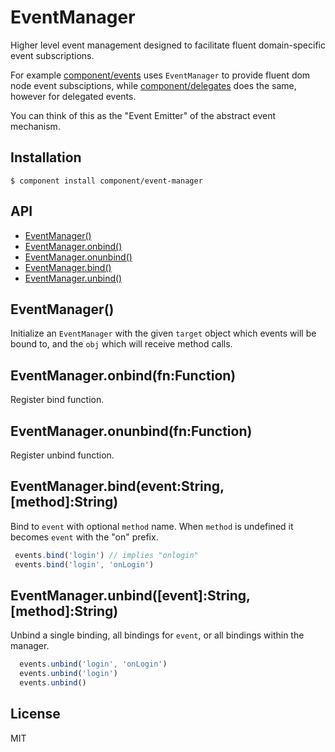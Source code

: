 # EventManager

  Higher level event management designed to facilitate fluent
  domain-specific event subscriptions.

  For example [component/events](https://github.com/component/events)
  uses `EventManager` to provide fluent dom node event subsciptions,
  while [component/delegates](https://github.com/component/delegates)
  does the same, however for delegated events.

  You can think of this as the "Event Emitter" of the abstract event mechanism.

## Installation

    $ component install component/event-manager

## API

  - [EventManager()](#eventmanager)
  - [EventManager.onbind()](#eventmanageronbindfnfunction)
  - [EventManager.onunbind()](#eventmanageronunbindfnfunction)
  - [EventManager.bind()](#eventmanagerbindeventstringmethodstring)
  - [EventManager.unbind()](#eventmanagerunbindeventstringmethodstring)

## EventManager()

  Initialize an `EventManager` with the given
  `target` object which events will be bound to,
  and the `obj` which will receive method calls.

## EventManager.onbind(fn:Function)

  Register bind function.

## EventManager.onunbind(fn:Function)

  Register unbind function.

## EventManager.bind(event:String, [method]:String)

  Bind to `event` with optional `method` name.
  When `method` is undefined it becomes `event`
  with the "on" prefix.

```js
 events.bind('login') // implies "onlogin"
 events.bind('login', 'onLogin')
```

## EventManager.unbind([event]:String, [method]:String)

  Unbind a single binding, all bindings for `event`,
  or all bindings within the manager.

```js
  events.unbind('login', 'onLogin')
  events.unbind('login')
  events.unbind()
```


## License

  MIT
